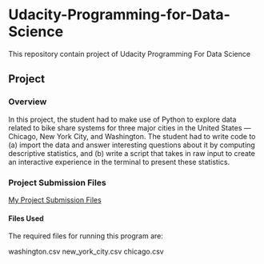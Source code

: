# Udacity-Programming-for-Data-Science

This repository contain project of Udacity Programming For Data Science



## Project


### Overview

In this project, the student had to make use of Python to explore data related to bike share systems for three major cities in the United States — Chicago, New York City, and Washington. The student had to write code to (a) import the data and answer interesting questions about it by computing descriptive statistics, and (b) write a script that takes in raw input to create an interactive experience in the terminal to present these statistics.

### Project Submission Files

[My Project Submission Files](https://github.com/turgaytursun/Programming-for-Data-Science/tree/main/Project2)


#### Files Used
The required files for running this program are:

washington.csv
new_york_city.csv
chicago.csv

